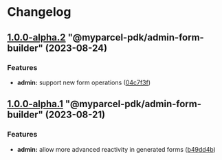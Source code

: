 # Changelog

<!-- MONODEPLOY:BELOW -->

## [1.0.0-alpha.2](https://github.com/myparcelnl/js-pdk/compare/@myparcel-pdk/admin-form-builder@1.0.0-alpha.1...@myparcel-pdk/admin-form-builder@1.0.0-alpha.2) "@myparcel-pdk/admin-form-builder" (2023-08-24)

### Features

- **admin:** support new form
  operations ([04c7f3f](https://github.com/myparcelnl/js-pdk/commit/04c7f3f5b871ecb12b4cfeb22215ba04cc6cf8f7))

## [1.0.0-alpha.1](https://github.com/myparcelnl/js-pdk/compare/@myparcel-pdk/admin-form-builder@1.0.0-alpha.0...@myparcel-pdk/admin-form-builder@1.0.0-alpha.1) "@myparcel-pdk/admin-form-builder" (2023-08-21)

### Features

- **admin:** allow more advanced reactivity in generated
  forms ([b49dd4b](https://github.com/myparcelnl/js-pdk/commit/b49dd4b171f27798225af08ba0926704e695ce29))
